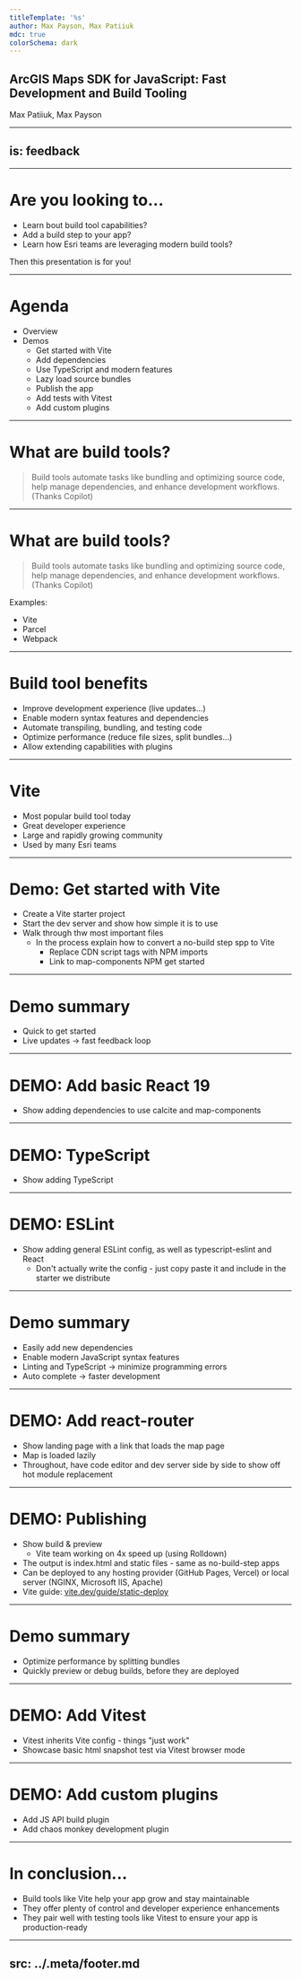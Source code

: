 ```yaml
---
titleTemplate: '%s'
author: Max Payson, Max Patiiuk
mdc: true
colorSchema: dark
---
```


## ArcGIS Maps SDK for JavaScript: Fast Development and Build Tooling

Max Patiiuk, Max Payson

---
is: feedback
---


---

# Are you looking to...

- Learn bout build tool capabilities?
- Add a build step to your app?
- Learn how Esri teams are leveraging modern build tools?

Then this presentation is for you!


---

# Agenda

- Overview
- Demos
  - Get started with Vite
  - Add dependencies
  - Use TypeScript and modern features
  - Lazy load source bundles
  - Publish the app
  - Add tests with Vitest
  - Add custom plugins

---

# What are build tools?

> Build tools automate tasks like bundling and optimizing source code, help manage dependencies, and enhance development workflows.\
> (Thanks Copilot)

---

# What are build tools?

> Build tools automate tasks like bundling and optimizing source code, help manage dependencies, and enhance development workflows.\
> (Thanks Copilot)

Examples: 
* Vite
* Parcel
* Webpack

---

# Build tool benefits

- Improve development experience (live updates...)
- Enable modern syntax features and dependencies
- Automate transpiling, bundling, and testing code
- Optimize performance (reduce file sizes, split bundles...)
- Allow extending capabilities with plugins

---

# Vite

- Most popular build tool today
- Great developer experience
- Large and rapidly growing community
- Used by many Esri teams

---

# Demo: Get started with Vite

- Create a Vite starter project
- Start the dev server and show how simple it is to use
- Walk through thw most important files
  - In the process explain how to convert a no-build step spp to Vite
    - Replace CDN script tags with NPM imports
    - Link to map-components NPM get started

---

# Demo summary

- Quick to get started
- Live updates -> fast feedback loop

---

# DEMO: Add basic React 19

- Show adding dependencies to use calcite and map-components


---

# DEMO: TypeScript

- Show adding TypeScript


---

# DEMO: ESLint

- Show adding general ESLint config, as well as typescript-eslint and React
  - Don't actually write the config - just copy paste it and include in the starter we distribute

---

# Demo summary

- Easily add new dependencies
- Enable modern JavaScript syntax features
- Linting and TypeScript -> minimize programming errors
- Auto complete -> faster development

---

# DEMO: Add react-router

- Show landing page with a link that loads the map page
- Map is loaded lazily
- Throughout, have code editor and dev server side by side to show off hot module replacement


---

# DEMO: Publishing

- Show build & preview
  - Vite team working on 4x speed up (using Rolldown)
- The output is index.html and static files - same as no-build-step apps
- Can be deployed to any hosting provider (GitHub Pages, Vercel) or local server (NGINX, Microsoft IIS, Apache)
- Vite guide: [vite.dev/guide/static-deploy](https://vite.dev/guide/static-deploy)

---

# Demo summary

- Optimize performance by splitting bundles
- Quickly preview or debug builds, before they are deployed

---

# DEMO: Add Vitest

- Vitest inherits Vite config - things "just work"
- Showcase basic html snapshot test via Vitest browser mode


---

# DEMO: Add custom plugins

- Add JS API build plugin
- Add chaos monkey development plugin


---

# In conclusion...

- Build tools like Vite help your app grow and stay maintainable
- They offer plenty of control and developer experience enhancements
- They pair well with testing tools like Vitest to ensure your app is production-ready


---
src: ../.meta/footer.md
---
